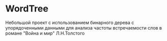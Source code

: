 # WordTree

Небольшой проект с использованием бинарного дерева с упорядоченными данными для анализа частоты встречаемости слов в романе "Война и мир" Л.Н.Толстого
